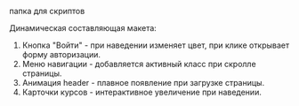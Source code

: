 папка для скриптов 

Динамическая составляющая макета:

1. Кнопка "Войти" - при наведении изменяет цвет, при клике открывает форму авторизации.
2. Меню навигации - добавляется активный класс при скролле страницы.
3. Анимация header - плавное появление при загрузке страницы.
4. Карточки курсов - интерактивное увеличение при наведении.
